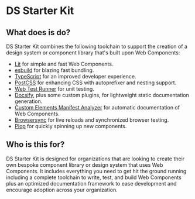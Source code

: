 # DS Starter Kit

## What does is do?

DS Starter Kit combines the following toolchain to support the creation of a
design system or component library that's built upon Web Components:

- [Lit](https://lit.dev/) for simple and fast Web Components.
- [esbuild](https://esbuild.github.io/) for blazing fast bundling.
- [TypeScript](https://www.typescriptlang.org/) for an improved developer experience.
- [PostCSS](https://postcss.org/) for enhancing CSS with autoprefixer and nesting support.
- [Web Test Runner](https://modern-web.dev/docs/test-runner/overview/) for unit testing.
- [Docsify](https://docsify.js.org), plus some custom plugins, for lightweight static documentation generation.
- [Custom Elements Manifest Analyzer](https://custom-elements-manifest.open-wc.org/analyzer/getting-started/) for automatic documentation of Web Components.
- [Browsersync](https://browsersync.io/) for live reloads and synchronized browser testing.
- [Plop](https://plopjs.com/) for quickly spinning up new components.

## Who is this for?

DS Starter Kit is designed for organizations that are looking to create their
own bespoke component library or design system that uses Web Components. It includes everything you need to get hit the ground running including a complete toolchain
to write, test, and build Web Components plus an optimized documentation framework
to ease development and encourage adoption across your organization.
